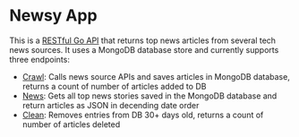 # Newsy App

This is a [RESTful Go API](https://github.com/marythought/newsy) that returns top news articles from several tech news sources. It uses a MongoDB database store and currently supports three endpoints:

- [Crawl](https://newsy-bits.herokuapp.com/crawl): Calls news source APIs and saves articles in MongoDB database, returns a count of number of articles added to DB
- [News](https://newsy-bits.herokuapp.com/news): Gets all top news stories saved in the MongoDB database and return articles as JSON in decending date order
- [Clean](https://newsy-bits.herokuapp.com/clean): Removes entries from DB 30+ days old, returns a count of number of articles deleted
